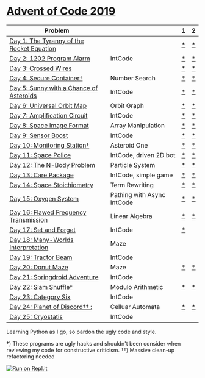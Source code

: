 # [Advent of Code 2019](https://adventofcode.com/2019) 


| Problem |                            | 1                                                                          | 2                                                                          |
| --- |----------------------------|----------------------------------------------------------------------------|----------------------------------------------------------------------------|
| [Day 1: The Tyranny of the Rocket Equation](https://adventofcode.com/2019/day/1)  |                            | [*](https://raw.githubusercontent.com/dnabre/advent_2019/master/aoc_1.py)  | [*](https://raw.githubusercontent.com/dnabre/advent_2019/master/aoc_1.py)  |
| [Day 2: 1202 Program Alarm](https://adventofcode.com/2019/day/2)  | IntCode                    | [*](https://raw.githubusercontent.com/dnabre/advent_2019/master/aoc_2.py)  | [*](https://raw.githubusercontent.com/dnabre/advent_2019/master/aoc_2.py)  |
| [Day 3: Crossed Wires](https://adventofcode.com/2019/day/3)  |                            | [*](https://raw.githubusercontent.com/dnabre/advent_2019/master/aoc_3.py)  | [*](https://raw.githubusercontent.com/dnabre/advent_2019/master/aoc_3.py)  |
| [Day 4: Secure Container†](https://adventofcode.com/2019/day/4)  | Number Search              | [*](https://raw.githubusercontent.com/dnabre/advent_2019/master/aoc_4.py)  | [*](https://raw.githubusercontent.com/dnabre/advent_2019/master/aoc_4.py)  |
| [Day 5: Sunny with a Chance of Asteroids](https://adventofcode.com/2019/day/5)  | IntCode                    | [*](https://raw.githubusercontent.com/dnabre/advent_2019/master/aoc_5.py)  | [*](https://raw.githubusercontent.com/dnabre/advent_2019/master/aoc_5.py)  |
| [Day 6: Universal Orbit Map](https://adventofcode.com/2019/day/6)  | Orbit Graph                | [*](https://raw.githubusercontent.com/dnabre/advent_2019/master/aoc_6.py)  | [*](https://raw.githubusercontent.com/dnabre/advent_2019/master/aoc_6.py)  |
| [Day 7: Amplification Circuit](https://adventofcode.com/2019/day/7)  | IntCode                    | [*](https://raw.githubusercontent.com/dnabre/advent_2019/master/aoc_7.py)  | [*](https://raw.githubusercontent.com/dnabre/advent_2019/master/aoc_7.py)  |
| [Day 8: Space Image Format](https://adventofcode.com/2019/day/8)  | Array Manipulation         | [*](https://raw.githubusercontent.com/dnabre/advent_2019/master/aoc_8.py)  | [*](https://raw.githubusercontent.com/dnabre/advent_2019/master/aoc_8.py)  |
| [Day 9: Sensor Boost ](https://adventofcode.com/2019/day/9)  | IntCode                    | [*](https://raw.githubusercontent.com/dnabre/advent_2019/master/aoc_9.py)  | [*](https://raw.githubusercontent.com/dnabre/advent_2019/master/aoc_9.py)  |
| [Day 10: Monitoring Station†](https://adventofcode.com/2019/day/10) | Asteroid One               | [*](https://raw.githubusercontent.com/dnabre/advent_2019/master/aoc_10.py) | [*](https://raw.githubusercontent.com/dnabre/advent_2019/master/aoc_10.py) |
| [Day 11: Space Police](https://adventofcode.com/2019/day/11) | IntCode, driven 2D bot     | [*](https://raw.githubusercontent.com/dnabre/advent_2019/master/aoc_11.py) | [*](https://raw.githubusercontent.com/dnabre/advent_2019/master/aoc_11.py) |
| [Day 12: The N-Body Problem](https://adventofcode.com/2019/day/12) | Particle  System           | [*](https://raw.githubusercontent.com/dnabre/advent_2019/master/aoc_12.py) | [*](https://raw.githubusercontent.com/dnabre/advent_2019/master/aoc_12.py) |
| [Day 13: Care Package ](https://adventofcode.com/2019/day/13) | IntCode, simple game       | [* ](https://raw.githubusercontent.com/dnabre/advent_2019/master/aoc_13.py) | [*](https://raw.githubusercontent.com/dnabre/advent_2019/master/aoc_13.py) |
| [Day 14: Space Stoichiometry](https://adventofcode.com/2019/day/14) | Term Rewriting             | [*](https://raw.githubusercontent.com/dnabre/advent_2019/master/aoc_14.py) | [*](https://raw.githubusercontent.com/dnabre/advent_2019/master/aoc_14.py) |
| [Day 15: Oxygen System](https://adventofcode.com/2019/day/15) | Pathing with Async IntCode | [*](https://raw.githubusercontent.com/dnabre/advent_2019/master/aoc_15.py) | [*](https://raw.githubusercontent.com/dnabre/advent_2019/master/aoc_15.py) |
| [Day 16: Flawed Frequency Transmission](https://adventofcode.com/2019/day/16) | Linear Algebra             | [*](https://raw.githubusercontent.com/dnabre/advent_2019/master/aoc_16.py) | [*](https://raw.githubusercontent.com/dnabre/advent_2019/master/aoc_16.py) |
| [Day 17: Set and Forget ](https://adventofcode.com/2019/day/17) | IntCode                    | [*](https://raw.githubusercontent.com/dnabre/advent_2019/master/aoc_17.py) | [ ](https://raw.githubusercontent.com/dnabre/advent_2019/master/aoc_17.py) |
| [Day 18: Many-Worlds Interpretation ](https://adventofcode.com/2019/day/18) | Maze                       | [ ](https://raw.githubusercontent.com/dnabre/advent_2019/master/aoc_18.py) | [ ](https://raw.githubusercontent.com/dnabre/advent_2019/master/aoc_18.py) |
| [Day 19: Tractor Beam ](https://adventofcode.com/2019/day/19) | IntCode                    | [ ](https://raw.githubusercontent.com/dnabre/advent_2019/master/aoc_19.py) | [ ](https://raw.githubusercontent.com/dnabre/advent_2019/master/aoc_19.py) |
| [Day 20: Donut Maze ](https://adventofcode.com/2019/day/20) | Maze                       | [*](https://raw.githubusercontent.com/dnabre/advent_2019/master/aoc_20.py) | [*](https://raw.githubusercontent.com/dnabre/advent_2019/master/aoc_20.py) |
| [Day 21: Springdroid Adventure ](https://adventofcode.com/2019/day/21) | IntCode                    | [ ](https://raw.githubusercontent.com/dnabre/advent_2019/master/aoc_21.py) | [ ](https://raw.githubusercontent.com/dnabre/advent_2019/master/aoc_21.py) |
| [Day 22: Slam Shuffle† ](https://adventofcode.com/2019/day/22) | Modulo Arithmetic          | [*](https://raw.githubusercontent.com/dnabre/advent_2019/master/aoc_22.py) | [*](https://raw.githubusercontent.com/dnabre/advent_2019/master/aoc_22.py) |
| [Day 23: Category Six ](https://adventofcode.com/2019/day/23) | IntCode                    | [](https://raw.githubusercontent.com/dnabre/advent_2019/master/aoc_23.py)  | [ ](https://raw.githubusercontent.com/dnabre/advent_2019/master/aoc_23.py) |
| [Day 24: Planet of Discord†† : ](https://adventofcode.com/2019/day/24) | Celluar Automata           | [*](https://raw.githubusercontent.com/dnabre/advent_2019/master/aoc_24.py) | [*](https://raw.githubusercontent.com/dnabre/advent_2019/master/aoc_24.py) |
| [Day 25: Cryostatis ](https://adventofcode.com/2019/day/25)  | IntCode                    | [ ](https://raw.githubusercontent.com/dnabre/advent_2019/master/aoc_25.py) | [ ](https://raw.githubusercontent.com/dnabre/advent_2019/master/aoc_25.py) |


Learning Python as I go, so pardon the ugly code and style.

 †) These programs are ugly hacks and shouldn't been consider when reviewing my code for constructive criticism.
††) Massive clean-up refactoring needed

 
[![Run on Repl.it](https://repl.it/badge/github/dnabre/advent_2019)](https://repl.it/github/dnabre/advent_2019)
